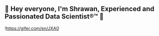 ## 👋 Hey everyone, I'm Shrawan, Experienced and Passionated Data Scientist®™ 👋
!https://gifer.com/en/JXA0
